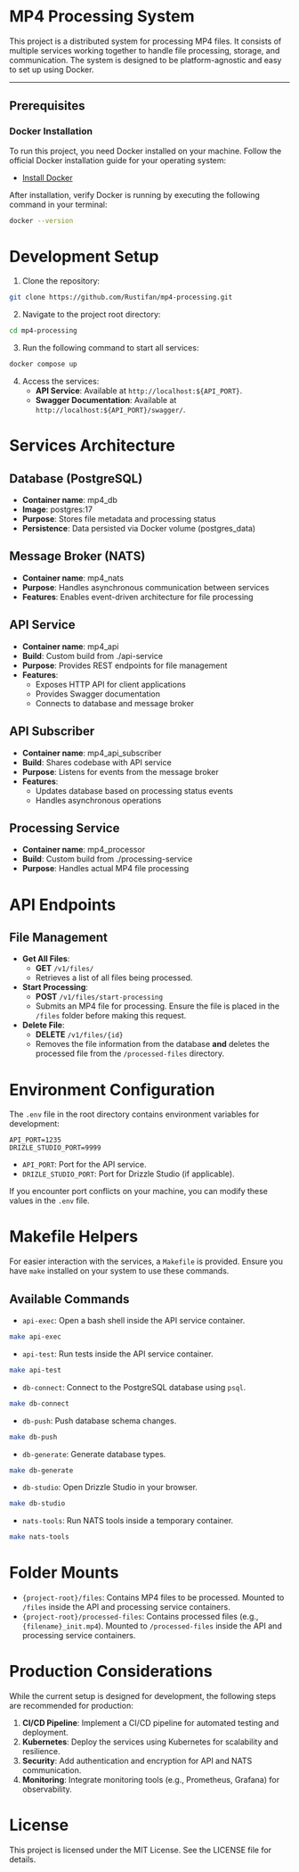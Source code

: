 # MP4 Processing System

This project is a distributed system for processing MP4 files. It consists of multiple services working together to handle file processing, storage, and communication. The system is designed to be platform-agnostic and easy to set up using Docker.

---

## Prerequisites

### Docker Installation

To run this project, you need Docker installed on your machine. Follow the official Docker installation guide for your operating system:

- [Install Docker](https://docs.docker.com/get-started/get-docker/)

After installation, verify Docker is running by executing the following command in your terminal:

```bash
docker --version
```

# Development Setup

1. Clone the repository:

```bash
git clone https://github.com/Rustifan/mp4-processing.git
```

2. Navigate to the project root directory:

```bash
cd mp4-processing
```

3. Run the following command to start all services:

```bash
docker compose up
```

4. Access the services:
   - **API Service**: Available at `http://localhost:${API_PORT}`.
   - **Swagger Documentation**: Available at `http://localhost:${API_PORT}/swagger/`.

# Services Architecture

## Database (PostgreSQL)

- **Container name**: mp4_db
- **Image**: postgres:17
- **Purpose**: Stores file metadata and processing status
- **Persistence**: Data persisted via Docker volume (postgres_data)

## Message Broker (NATS)

- **Container name**: mp4_nats
- **Purpose**: Handles asynchronous communication between services
- **Features**: Enables event-driven architecture for file processing

## API Service

- **Container name**: mp4_api
- **Build**: Custom build from ./api-service
- **Purpose**: Provides REST endpoints for file management
- **Features**:
  - Exposes HTTP API for client applications
  - Provides Swagger documentation
  - Connects to database and message broker

## API Subscriber

- **Container name**: mp4_api_subscriber
- **Build**: Shares codebase with API service
- **Purpose**: Listens for events from the message broker
- **Features**:
  - Updates database based on processing status events
  - Handles asynchronous operations

## Processing Service

- **Container name**: mp4_processor
- **Build**: Custom build from ./processing-service
- **Purpose**: Handles actual MP4 file processing

# API Endpoints

## File Management

- **Get All Files**:
  - **GET** `/v1/files/`
  - Retrieves a list of all files being processed.
- **Start Processing**:
  - **POST** `/v1/files/start-processing`
  - Submits an MP4 file for processing. Ensure the file is placed in the `/files` folder before making this request.
- **Delete File**:
  - **DELETE** `/v1/files/{id}`
  - Removes the file information from the database **and** deletes the processed file from the `/processed-files` directory.

# Environment Configuration

The `.env` file in the root directory contains environment variables for development:

```env
API_PORT=1235
DRIZLE_STUDIO_PORT=9999
```

- `API_PORT`: Port for the API service.
- `DRIZLE_STUDIO_PORT`: Port for Drizzle Studio (if applicable).

If you encounter port conflicts on your machine, you can modify these values in the `.env` file.

# Makefile Helpers

For easier interaction with the services, a `Makefile` is provided. Ensure you have `make` installed on your system to use these commands.

## Available Commands

- `api-exec`: Open a bash shell inside the API service container.

```bash
make api-exec
```

- `api-test`: Run tests inside the API service container.

```bash
make api-test
```

- `db-connect`: Connect to the PostgreSQL database using `psql`.

```bash
make db-connect
```

- `db-push`: Push database schema changes.

```bash
make db-push
```

- `db-generate`: Generate database types.

```bash
make db-generate
```

- `db-studio`: Open Drizzle Studio in your browser.

```bash
make db-studio
```

- `nats-tools`: Run NATS tools inside a temporary container.

```bash
make nats-tools
```

# Folder Mounts

- `{project-root}/files`: Contains MP4 files to be processed. Mounted to `/files` inside the API and processing service containers.
- `{project-root}/processed-files`: Contains processed files (e.g., `{filename}_init.mp4`). Mounted to `/processed-files` inside the API and processing service containers.

# Production Considerations

While the current setup is designed for development, the following steps are recommended for production:

1. **CI/CD Pipeline**: Implement a CI/CD pipeline for automated testing and deployment.
2. **Kubernetes**: Deploy the services using Kubernetes for scalability and resilience.
3. **Security**: Add authentication and encryption for API and NATS communication.
4. **Monitoring**: Integrate monitoring tools (e.g., Prometheus, Grafana) for observability.

# License

This project is licensed under the MIT License. See the LICENSE file for details.
